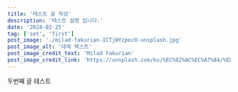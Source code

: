 ```yaml
---
title: '테스트 글 작성'
description: '테스트 설명 입니다.'
date: '2024-02-25'
tag: ['set', 'first']
post_image: './milad-fakurian-ICTjWYzpoc0-unsplash.jpg'
post_image_alt: '대체 텍스트'
post_image_credit_text: 'Milad Fakurian'
post_image_credit_link: 'https://unsplash.com/ko/%EC%82%AC%EC%A7%84/%ED%9D%B0%EC%83%89%EA%B3%BC-%EA%B2%80%EC%9D%80-%EC%83%89-%EB%82%98%EB%AC%B4-%EB%B8%94%EB%A1%9D-ICTjWYzpoc0?utm_content=creditCopyText&utm_medium=referral&utm_source=unsplash'
---
```


두번째 글 테스트
